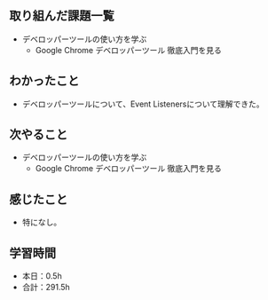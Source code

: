 ## 取り組んだ課題一覧
- デベロッパーツールの使い方を学ぶ
  -  Google Chrome デベロッパーツール 徹底入門を見る
## わかったこと
- デベロッパーツールについて、Event Listenersについて理解できた。
## 次やること
- デベロッパーツールの使い方を学ぶ
  -  Google Chrome デベロッパーツール 徹底入門を見る
## 感じたこと
- 特になし。
## 学習時間
- 本日：0.5h
- 合計：291.5h